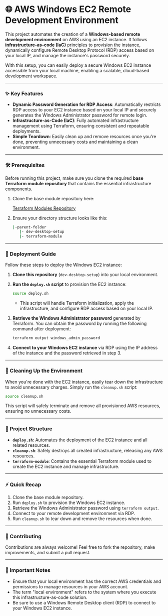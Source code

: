 # 🌐 AWS Windows EC2 Remote Development Environment

This project automates the creation of a **Windows-based remote development environment** on AWS using an EC2 instance. It follows **infrastructure-as-code (IaC)** principles to provision the instance, dynamically configure Remote Desktop Protocol (RDP) access based on your local IP, and manage the instance's password securely.

With this setup, you can easily deploy a secure Windows EC2 instance accessible from your local machine, enabling a scalable, cloud-based development workspace.

---

### ✨ Key Features

- **Dynamic Password Generation for RDP Access**: Automatically restricts RDP access to your EC2 instance based on your local IP and securely generates the Windows Administrator password for remote login.
- **Infrastructure-as-Code (IaC)**: Fully automated infrastructure management using Terraform, ensuring consistent and repeatable deployments.
- **Simple Teardown**: Easily clean up and remove resources once you're done, preventing unnecessary costs and maintaining a clean environment.

---

### 🛠️ Prerequisites

Before running this project, make sure you clone the required **base Terraform module repository** that contains the essential infrastructure components.

1. Clone the base module repository here:

   [Terraform Modules Repository](https://github.com/vijayrmourya/terraform-modules)

2. Ensure your directory structure looks like this:

   ```bash
   |-parent-folder
      |- dev-desktop-setup
      |- terraform-module
   ```

---

### 🚀 Deployment Guide

Follow these steps to deploy the Windows EC2 instance:

1. **Clone this repository** (`dev-desktop-setup`) into your local environment.

2. **Run the `deploy.sh` script** to provision the EC2 instance:

   ```bash
   source deploy.sh
   ```

   - This script will handle Terraform initialization, apply the infrastructure, and configure RDP access based on your local IP.

3. **Retrieve the Windows Administrator password** generated by Terraform. You can obtain the password by running the following command after deployment:

   ```bash
   terraform output windows_admin_password
   ```

4. **Connect to your Windows EC2 instance** via RDP using the IP address of the instance and the password retrieved in step 3.

---

### 🧹 Cleaning Up the Environment

When you're done with the EC2 instance, easily tear down the infrastructure to avoid unnecessary charges. Simply run the `cleanup.sh` script:

```bash
source cleanup.sh
```

This script will safely terminate and remove all provisioned AWS resources, ensuring no unnecessary costs.

---

### 📂 Project Structure

- **`deploy.sh`**: Automates the deployment of the EC2 instance and all related resources.
- **`cleanup.sh`**: Safely destroys all created infrastructure, releasing any AWS resources.
- **`terraform-module`**: Contains the essential Terraform module used to create the EC2 instance and manage infrastructure.

---

### ⚡ Quick Recap

1. Clone the base module repository.
2. Run `deploy.sh` to provision the Windows EC2 instance.
3. Retrieve the Windows Administrator password using `terraform output`.
4. Connect to your remote development environment via RDP.
5. Run `cleanup.sh` to tear down and remove the resources when done.

---

### 🤝 Contributing

Contributions are always welcome! Feel free to fork the repository, make improvements, and submit a pull request.

---

### 📝 Important Notes

- Ensure that your local environment has the correct AWS credentials and permissions to manage resources in your AWS account.
- The term "local environment" refers to the system where you execute this infrastructure-as-code solution.
- Be sure to use a Windows Remote Desktop client (RDP) to connect to your Windows EC2 instance.
